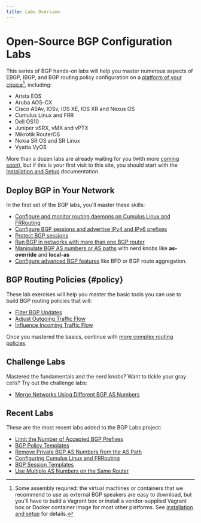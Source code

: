 ```yaml
---
title: Labs Overview
---
```

# Open-Source BGP Configuration Labs

This series of BGP hands-on labs will help you master numerous aspects of EBGP, IBGP, and BGP routing policy configuration on a [platform of your choice](https://netlab.tools/platforms/#platform-routing-support)[^PC], including:

* Arista EOS
* Aruba AOS-CX
* Cisco ASAv, IOSv, IOS XE, IOS XR and Nexus OS
* Cumulus Linux and FRR
* Dell OS10
* Juniper vSRX, vMX and vPTX
* Mikrotik RouterOS
* Nokia SR OS and SR Linux
* Vyatta VyOS

[^PC]: Some assembly required: the virtual machines or containers that we recommend to use as external BGP speakers are easy to download, but you'll have to build a Vagrant box or install a vendor-supplied Vagrant box or Docker container image for most other platforms. See [installation and setup](1-setup.md) for details.

More than a dozen labs are already waiting for you (with more [coming soon](3-upcoming.md)), but if this is your first visit to this site, you should start with the [Installation and Setup](1-setup.md) documentation.

## Deploy BGP in Your Network

In the first set of the BGP labs, you'll master these skills:

* [Configure and monitor routing daemons on Cumulus Linux and FRRouting](basic/0-frrouting.md)
* [Configure BGP sessions and advertise IPv4 and IPv6 prefixes](basic/index.md#simple)
* [Protect BGP sessions](basic/index.md#protect)
* [Run BGP in networks with more than one BGP router](basic/index.md#ibgp)
* [Manipulate BGP AS numbers or AS paths](basic/index.md#aspath) with nerd knobs like **as-override** and **local-as**
* [Configure advanced BGP features](basic/index.md#advanced) like BFD or BGP route aggregation.

## BGP Routing Policies {#policy}

These lab exercises will help you master the basic tools you can use to build BGP routing policies that will:

* [Filter BGP Updates](policy/index.md#filter)
* [Adjust Outgoing Traffic Flow](policy/index.md#egress)
* [Influence Incoming Traffic Flow](policy/index.md#ingress)

Once you mastered the basics, continue with [more complex routing policies](policy/index.md#complex).

## Challenge Labs

Mastered the fundamentals and the nerd knobs? Want to tickle your gray cells? Try out the challenge labs:

* [Merge Networks Using Different BGP AS Numbers](challenge/20-merge-as.md)

## Recent Labs

These are the most recent labs added to the BGP Labs project:

* [Limit the Number of Accepted BGP Prefixes](basic/b-max-prefix.md)
* [BGP Policy Templates](session/7-policy.md)
* [Remove Private BGP AS Numbers from the AS Path](session/4-removeprivate.md)
* [Configuring Cumulus Linux and FRRouting](basic/0-frrouting.md)
* [BGP Session Templates](session/6-templates.md)
* [Use Multiple AS Numbers on the Same Router](session/3-localas.md)
